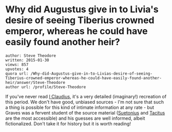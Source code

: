 # Why did Augustus give in to Livia's desire of seeing Tiberius crowned emperor, whereas he could have easily found another heir?

	author: Steve Theodore
	written: 2015-01-30
	views: 857
	upvotes: 4
	quora url: /Why-did-Augustus-give-in-to-Livias-desire-of-seeing-Tiberius-crowned-emperor-whereas-he-could-have-easily-found-another-heir/answer/Steve-Theodore
	author url: /profile/Steve-Theodore


If you've never read [I Claudius](http://smile.amazon.com/Claudius-Autobiography-Tiberius-Murdered-International/dp/067972477X/ref=smi_www_rco2_go_smi_1968490442?_encoding=UTF8&*Version*=1&*entries*=0&pf_rd_p=1968490442&pf_rd_s=smile-campaign&pf_rd_t=201&pf_rd_i=067972477X&pf_rd_m=ATVPDKIKX0DER&pf_rd_r=184TD4F0XYBQBJX1E7BK), it's a very detailed (imaginary!) recreation of this period. We don't have good, unbiased sources - I'm not sure that such a thing is possible for this kind of intimate information at any rate - but Graves was a fervent student of the source material ([Suetonius](http://penelope.uchicago.edu/Thayer/E/Roman/Texts/Suetonius/12Caesars/home.html) and [Tacitus](http://classics.mit.edu/Tacitus/annals.1.i.html) are the most accessible) and his guesses are well informed, albeit fictionalized. Don't take it for history but it is worth reading!

